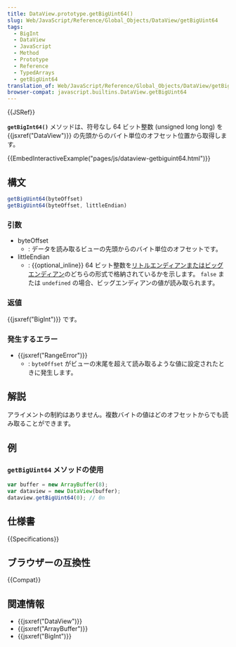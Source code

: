 ```yaml
---
title: DataView.prototype.getBigUint64()
slug: Web/JavaScript/Reference/Global_Objects/DataView/getBigUint64
tags:
  - BigInt
  - DataView
  - JavaScript
  - Method
  - Prototype
  - Reference
  - TypedArrays
  - getBigUint64
translation_of: Web/JavaScript/Reference/Global_Objects/DataView/getBigUint64
browser-compat: javascript.builtins.DataView.getBigUint64
---
```

{{JSRef}}

**`getBigInt64()`** メソッドは、符号なし 64 ビット整数 (unsigned long long) を {{jsxref("DataView")}} の先頭からのバイト単位のオフセット位置から取得します。

{{EmbedInteractiveExample("pages/js/dataview-getbiguint64.html")}}

## 構文

```js
getBigUint64(byteOffset)
getBigUint64(byteOffset, littleEndian)
```

### 引数

- byteOffset
  - : データを読み取るビューの先頭からのバイト単位のオフセットです。
- littleEndian
  - : {{optional_inline}} 64 ビット整数を[リトルエンディアンまたはビッグエンディアン](/ja/docs/Glossary/Endianness)のどちらの形式で格納されているかを示します。 `false` または `undefined` の場合、ビッグエンディアンの値が読み取られます。

### 返値

{{jsxref("BigInt")}} です。

### 発生するエラー

- {{jsxref("RangeError")}}
  - : `byteOffset` がビューの末尾を超えて読み取るような値に設定されたときに発生します。

## 解説

アライメントの制約はありません。複数バイトの値はどのオフセットからでも読み取ることができます。

## 例

### `getBigUint64` メソッドの使用

```js
var buffer = new ArrayBuffer(8);
var dataview = new DataView(buffer);
dataview.getBigUint64(0); // 0n
```

## 仕様書

{{Specifications}}

## ブラウザーの互換性

{{Compat}}

## 関連情報

- {{jsxref("DataView")}}
- {{jsxref("ArrayBuffer")}}
- {{jsxref("BigInt")}}
